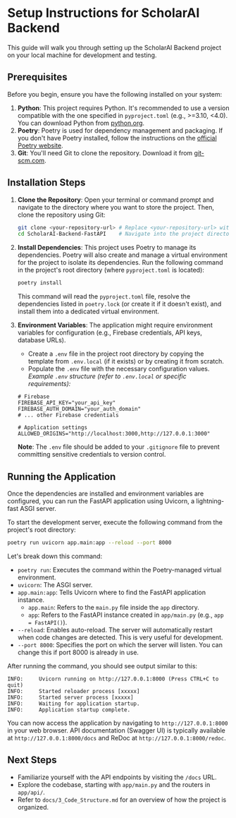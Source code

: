 # Setup Instructions for ScholarAI Backend

This guide will walk you through setting up the ScholarAI Backend project on your local machine for development and testing.

## Prerequisites

Before you begin, ensure you have the following installed on your system:

1.  **Python**: This project requires Python. It's recommended to use a version compatible with the one specified in `pyproject.toml` (e.g., >=3.10, <4.0). You can download Python from [python.org](https://www.python.org/).
2.  **Poetry**: Poetry is used for dependency management and packaging. If you don't have Poetry installed, follow the instructions on the [official Poetry website](https://python-poetry.org/docs/#installation).
3.  **Git**: You'll need Git to clone the repository. Download it from [git-scm.com](https://git-scm.com/).

## Installation Steps

1.  **Clone the Repository**:
    Open your terminal or command prompt and navigate to the directory where you want to store the project. Then, clone the repository using Git:

    ```bash
    git clone <your-repository-url> # Replace <your-repository-url> with the actual URL
    cd ScholarAI-Backend-FastAPI    # Navigate into the project directory
    ```

2.  **Install Dependencies**:
    This project uses Poetry to manage its dependencies. Poetry will also create and manage a virtual environment for the project to isolate its dependencies.
    Run the following command in the project's root directory (where `pyproject.toml` is located):

    ```bash
    poetry install
    ```

    This command will read the `pyproject.toml` file, resolve the dependencies listed in `poetry.lock` (or create it if it doesn't exist), and install them into a dedicated virtual environment.

3.  **Environment Variables**:
    The application might require environment variables for configuration (e.g., Firebase credentials, API keys, database URLs).

    - Create a `.env` file in the project root directory by copying the template from `.env.local` (if it exists) or by creating it from scratch.
    - Populate the `.env` file with the necessary configuration values.
      _Example `.env` structure (refer to `.env.local` or specific requirements):_

    ```env
    # Firebase
    FIREBASE_API_KEY="your_api_key"
    FIREBASE_AUTH_DOMAIN="your_auth_domain"
    # ... other Firebase credentials

    # Application settings
    ALLOWED_ORIGINS="http://localhost:3000,http://127.0.0.1:3000"
    ```

    **Note**: The `.env` file should be added to your `.gitignore` file to prevent committing sensitive credentials to version control.

## Running the Application

Once the dependencies are installed and environment variables are configured, you can run the FastAPI application using Uvicorn, a lightning-fast ASGI server.

To start the development server, execute the following command from the project's root directory:

```bash
poetry run uvicorn app.main:app --reload --port 8000
```

Let's break down this command:

- `poetry run`: Executes the command within the Poetry-managed virtual environment.
- `uvicorn`: The ASGI server.
- `app.main:app`: Tells Uvicorn where to find the FastAPI application instance.
  - `app.main`: Refers to the `main.py` file inside the `app` directory.
  - `app`: Refers to the FastAPI instance created in `app/main.py` (e.g., `app = FastAPI()`).
- `--reload`: Enables auto-reload. The server will automatically restart when code changes are detected. This is very useful for development.
- `--port 8000`: Specifies the port on which the server will listen. You can change this if port 8000 is already in use.

After running the command, you should see output similar to this:

```
INFO:     Uvicorn running on http://127.0.0.1:8000 (Press CTRL+C to quit)
INFO:     Started reloader process [xxxxx]
INFO:     Started server process [xxxxx]
INFO:     Waiting for application startup.
INFO:     Application startup complete.
```

You can now access the application by navigating to `http://127.0.0.1:8000` in your web browser.
API documentation (Swagger UI) is typically available at `http://127.0.0.1:8000/docs` and ReDoc at `http://127.0.0.1:8000/redoc`.

## Next Steps

- Familiarize yourself with the API endpoints by visiting the `/docs` URL.
- Explore the codebase, starting with `app/main.py` and the routers in `app/api/`.
- Refer to `docs/3_Code_Structure.md` for an overview of how the project is organized.
